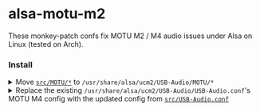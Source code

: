 # alsa-motu-m2

These monkey-patch confs fix MOTU M2 / M4 audio issues under Alsa on Linux (tested on Arch).

### Install

<details><summary>Move <a href="src/MOTU"><code>src/MOTU/*</code></a> to <code>/usr/share/alsa/ucm2/USB-Audio/MOTU/*</code></summary>
<p>

```diff
/usr/share/alsa/ucm2/USB-Audio/MOTU/M4.conf
/usr/share/alsa/ucm2/USB-Audio/MOTU/M4-HiFi.conf
+/usr/share/alsa/ucm2/USB-Audio/MOTU/M2.conf
+/usr/share/alsa/ucm2/USB-Audio/MOTU/M2-HiFi.conf
```

</p>
</details>
<details><summary>Replace the existing <code>/usr/share/alsa/ucm2/USB-Audio/USB-Audio.conf</code>'s MOTU M4 config with the updated config from <a href="src/USB-Audio.conf"><code>src/USB-Audio.conf</code></a></summary>
<p>

```diff
@@ -67,1 +83,1 @@
-If.M4 {
-	Condition {
-		Type String
-		Haystack "${CardComponents}"
-		Needle "USB07fd:000b"
-	}
-	True.Define.ProfileName "MOTU/M4"
+If.Motu {
+  Condition {
+    Type String
+    Haystack "${CardComponents}"
+    Needle "USB07fd:000b"
+  }
+  True.If.M4 {
+    Condition {
+      Type String
+      Haystack "${CardLongName}"
+      Needle "MOTU M4"
+    }
+    True.Define.ProfileName "MOTU/M4"
+    False.Define.ProfileName "MOTU/M2"
+  }
}
```

</p>
</details>

